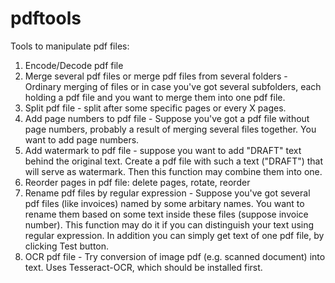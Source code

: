 # pdftools
Tools to manipulate pdf files:
  1. Encode/Decode pdf file
  2. Merge several pdf files or merge pdf files from several folders - Ordinary merging of files or in case you've got several subfolders, each holding a pdf file and you want to merge them into one pdf file.
  3. Split pdf file - split after some specific pages or every X pages.
  4. Add page numbers to pdf file - Suppose you've got a pdf file without page numbers, probably a result of merging several files together. You want to add page numbers.
  5. Add watermark to pdf file - suppose you want to add "DRAFT" text behind the original text. Create a pdf file with such a text ("DRAFT") that will serve as watermark. Then this function may combine them into one. 
  6. Reorder pages in pdf file: delete pages, rotate, reorder
  7. Rename pdf files by regular expression - Suppose you've got several pdf files (like invoices) named by some arbitary names. You want to rename them based on some text inside these files (suppose invoice number). This function may do it if you can distinguish your text using regular expression. In addition you can simply get text of one pdf file, by clicking Test button.
  8. OCR pdf file - Try conversion of image pdf (e.g. scanned document) into text. Uses Tesseract-OCR, which should be installed first.
